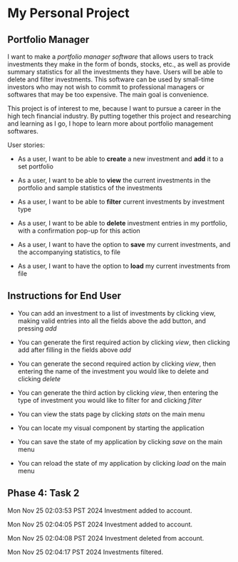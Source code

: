 # My Personal Project

## Portfolio Manager

I want to make a *portfolio manager software* that allows users to track investments they make in the form of bonds, stocks, etc., as well as provide summary statistics for all the investments they have. Users will be able to delete and filter investments. This software can be used by small-time investors who may not wish to commit to professional managers or softwares that may be too expensive. The main goal is convenience.

This project is of interest to me, because I want to pursue a career in the high tech financial industry. By putting together this project and researching and learning as I go, I hope to learn more about portfolio management softwares.


User stories:
- As a user, I want to be able to **create** a new investment and **add** it to a set portfolio
- As a user, I want to be able to **view** the current investments in the portfolio and sample statistics of the investments
- As a user, I want to be able to **filter** current investments by investment type
- As a user, I want to be able to **delete** investment entries in my portfolio, with a confirmation pop-up for this action

- As a user, I want to have the option to **save** my current investments, and the accompanying statistics, to file
- As a user, I want to have the option to **load** my current investments from file

## Instructions for End User

- You can add an investment to a list of investments by clicking view, making valid entries into all the fields above the add button, and pressing *add*

- You can generate the first required action by clicking *view*, then clicking add after filling in the fields above *add*

- You can generate the second required action by clicking *view*, then entering the name of the investment you would like to delete and clicking *delete*

- You can generate the third action by clicking *view*, then entering the type of investment you would like to filter for and clicking *filter*

- You can view the stats page by clicking *stats* on the main menu

- You can locate my visual component by starting the application

- You can save the state of my application by clicking *save* on the main menu

- You can reload the state of my application by clicking *load* on the main menu


## Phase 4: Task 2

Mon Nov 25 02:03:53 PST 2024
Investment added to account.

Mon Nov 25 02:04:05 PST 2024
Investment added to account.

Mon Nov 25 02:04:08 PST 2024
Investment deleted from account.

Mon Nov 25 02:04:17 PST 2024
Investments filtered.
